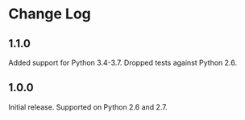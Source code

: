 Change Log
==========

1.1.0
-----

Added support for Python 3.4-3.7. Dropped tests against Python 2.6.

1.0.0
-----

Initial release. Supported on Python 2.6 and 2.7.
